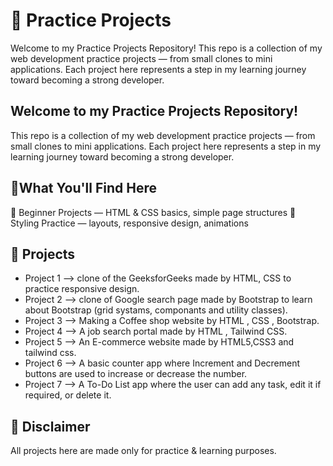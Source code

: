# 📘 Practice Projects
Welcome to my Practice Projects Repository!
This repo is a collection of my web development practice projects — from small clones to mini applications. Each project here represents a step in my learning journey toward becoming a strong developer.

## Welcome to my Practice Projects Repository!
This repo is a collection of my web development practice projects — from small clones to mini applications. Each project here represents a step in my learning journey toward becoming a strong developer.

## 🌟What You'll Find Here

🔰 Beginner Projects — HTML & CSS basics, simple page structures
🎨 Styling Practice — layouts, responsive design, animations


## 📂 Projects
 - Project 1 --> clone of the GeeksforGeeks made by 	HTML, CSS to practice responsive design.
 - Project 2 --> clone of Google search page made by  Bootstrap to  learn about Bootstrap (grid systams, componants and utility classes).
 - Project 3 --> Making a  Coffee shop website by HTML , CSS , Bootstrap.
 - Project 4 --> A job search portal made by HTML , Tailwind CSS.
 - Project 5 --> An E-commerce website made by HTML5,CSS3 and tailwind css.
 - Project 6 --> A basic counter app where Increment and Decrement buttons are used to increase or decrease the number.
 - Project 7 --> A To-Do List app where the user can add any task, edit it if required, or delete it.
   
## 📌 Disclaimer
All projects here are made only for practice & learning purposes.
